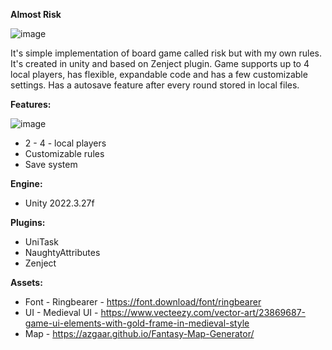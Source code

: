 **Almost Risk** 

![image](https://github.com/user-attachments/assets/c81c241f-c2dd-4f02-a361-9fa37daa7af5)

It's simple implementation of board game called risk but with my own rules. It's created in unity and based on Zenject plugin. Game supports up to 4 local players, has flexible, expandable code and has a few customizable settings.
Has a autosave feature after every round stored in local files.  



**Features:**

![image](https://github.com/user-attachments/assets/184d1744-fd0d-4db4-b47b-95230361ab0a)
- 2 - 4 - local players
- Customizable rules 
- Save system
  


**Engine:**
- Unity 2022.3.27f

**Plugins:**
- UniTask
- NaughtyAttributes
- Zenject

**Assets:**
- Font - Ringbearer - https://font.download/font/ringbearer
- UI - Medieval UI - https://www.vecteezy.com/vector-art/23869687-game-ui-elements-with-gold-frame-in-medieval-style
- Map - https://azgaar.github.io/Fantasy-Map-Generator/
